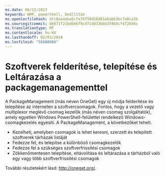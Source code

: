 ```yaml
---
ms.date: 06/12/2017
keywords: WMF, powershell, beállítás
ms.openlocfilehash: dfc8ea4aba6cfe79f58d58d81e6abb3bcfa0ca3e
ms.sourcegitcommit: b6871f21bd666f9cd71dd336bb3f844cf472b56c
ms.translationtype: MT
ms.contentlocale: hu-HU
ms.lasthandoff: 02/03/2019
ms.locfileid: "55688986"
---
```

# <a name="software-discovery-install-and-inventory-with-packagemanagement"></a>Szoftverek felderítése, telepítése és Leltárazása a packagemanagementtel

A PackageManagement (más néven OneGet) egy új módja felderítése és telepítése az interneten a szoftvercsomagok. Fontos, hogy a vezető vagy multiplexor meglévő csomag kezelők (más néven csomag szolgáltatók), amely egyetlen Windows PowerShell-felülettel rendelkező Windows-csomagkezelés egyesíti. A PackageManagement, a következőket teheti.

-   Kezelheti, amelyben csomagok is lehet keresni, szerzett és telepített szoftverek tárházak listáját
-   Fedezze fel, és telepítse a különböző csomagkezelők
-   Fedezze fel a szükséges szoftverfrissítési csomagok
-   Zökkenőmentesen telepítése, eltávolítása és leltárazása a tárházból való egy vagy több szoftverfrissítési csomagok

További részletekért lásd: http://oneget.org/.
